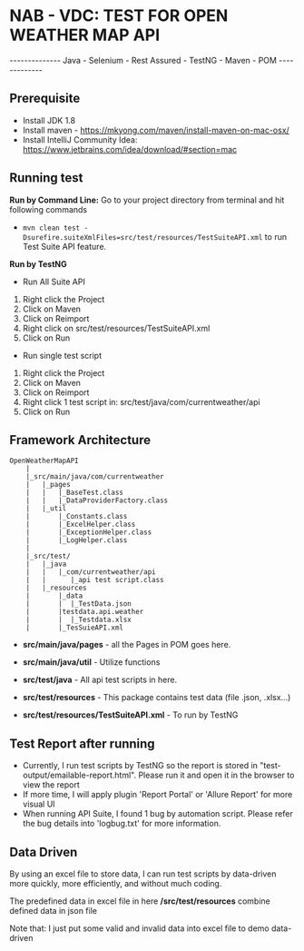 NAB - VDC: TEST FOR OPEN WEATHER MAP API
==============
-------------- Java - Selenium - Rest Assured - TestNG - Maven - POM -------------

Prerequisite
--------------
- Install JDK 1.8
- Install maven - https://mkyong.com/maven/install-maven-on-mac-osx/
- Install IntelliJ Community Idea: https://www.jetbrains.com/idea/download/#section=mac


Running test
--------------

**Run by Command Line:**
Go to your project directory from terminal and hit following commands
* `mvn clean test -Dsurefire.suiteXmlFiles=src/test/resources/TestSuiteAPI.xml` to run Test Suite API feature.

**Run by TestNG**
+ Run All Suite API 
1. Right click the Project
2. Click on Maven
3. Click on Reimport
4. Right click on src/test/resources/TestSuiteAPI.xml
5. Click on Run 

+ Run single test script 
1. Right click the Project
2. Click on Maven
3. Click on Reimport
4. Right click 1 test script in: src/test/java/com/currentweather/api
5. Click on Run 

Framework Architecture
--------------
	OpenWeatherMapAPI
		|
		|_src/main/java/com/currentweather
		|	|_pages
		|	|   |_BaseTest.class
		|	|   |_DataProviderFactory.class	
		|	|_util
		|       |_Constants.class
		|       |_ExcelHelper.class
		|       |_ExceptionHelper.class
		|       |_LogHelper.class		
		|       
		|_src/test/
		|   |_java
		|   |   |_com/currentweather/api
    	|	|      |_api test script.class
		|	|_resources
    	|		|_data
    	|		|  |_TestData.json  
    	|		|testdata.api.weather
    	|		|  |_Testdata.xlsx
    	|       |_TesSuieAPI.xml

* **src/main/java/pages** - all the Pages in POM goes here.

* **src/main/java/util** - Utilize functions

* **src/test/java** - All api test scripts in here.

* **src/test/resources** - This package contains test data (file .json, .xlsx...)

* **src/test/resources/TestSuiteAPI.xml** - To run by TestNG

Test Report after running
--------------

+ Currently, I run test scripts by TestNG so the report is stored in "test-output/emailable-report.html". Please run it and open it in the browser to view the report  
+ If more time, I will apply plugin 'Report Portal' or 'Allure Report' for more visual UI
+ When running API Suite, I found 1 bug by automation script. Please refer the bug details into 'logbug.txt' for more information.

Data Driven 
-----------------
By using an excel file to store data, I can run test scripts by data-driven more quickly, more efficiently, and without much coding.

The predefined data in excel file in here **/src/test/resources** combine defined data in json file

Note that: I just put some valid and invalid data into excel file to demo data-driven 



